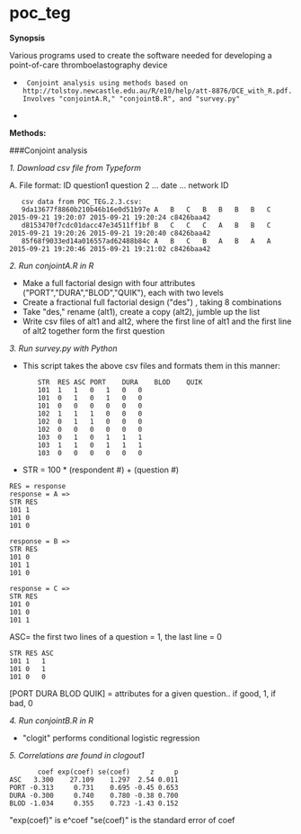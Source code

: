# poc_teg

**Synopsis** 

Various programs used to create the software needed for developing a point-of-care thromboelastography device 
+      Conjoint analysis using methods based on http://tolstoy.newcastle.edu.au/R/e10/help/att-8876/DCE_with_R.pdf. Involves "conjointA.R," "conjointB.R", and "survey.py" 
+      



**Methods:** 

###Conjoint analysis

*1. Download csv file from Typeform*

A.	File format: ID	question1	question 2	...	date  ...	network ID

       csv data from POC_TEG.2.3.csv: 
       9da13677f8860b210b46b16e0d51b97e	A	B	C	B	B	B	B	C	2015-09-21 19:20:07	2015-09-21 19:20:24	c8426baa42
       d8153470f7cdc01dacc47e34511ff1bf	B	C	C	C	A	B	B	C	2015-09-21 19:20:26	2015-09-21 19:20:40	c8426baa42
       85f68f9033ed14a016557ad62488b84c	A	B	C	B	A	B	A	A	2015-09-21 19:20:46	2015-09-21 19:21:02	c8426baa42
       

*2. Run conjointA.R in R*

  + Make a full factorial design with four attributes ("PORT","DURA","BLOD","QUIK"), 
each with two levels 
  + Create a fractional full factorial design ("des") , taking 8 combinations
  + Take "des," rename (alt1), create a copy (alt2), jumble up the list
  + Write csv files of alt1 and alt2, where the first line of alt1 and the first line of alt2 together form the first question
  

*3. Run survey.py with Python*
  + This script takes the above csv files and formats them in this manner:

```
       STR	RES	ASC	PORT	DURA	BLOD	QUIK
       101	1	1	0	1	0	0
       101	0	1	0	1	0	0
       101	0	0	0	0	0	0
       102	1	1	1	0	0	0
       102	0	1	1	0	0	0
       102	0	0	0	0	0	0
       103	0	1	0	1	1	1
       103	1	1	0	1	1	1
       103	0	0	0	0	0	0
```
  + STR = 100 * (respondent #) + (question #)
```
RES = response 
response = A => 
STR	RES
101	1
101	0	
101	0

response = B => 
STR	RES
101	0
101	1	
101	0

response = C => 
STR	RES
101	0
101	0	
101	1
```
ASC= the first two lines of a question = 1, the last line = 0 
```
STR	RES	ASC
101	1	1	
101	0	1	
101	0	0
```
[PORT	DURA	BLOD	QUIK] = attributes for a given question.. if good, 1, if bad, 0

*4. Run conjointB.R in R*

  + "clogit" performs conditional logistic regression 

*5. Correlations are found in clogout1* 

```
       coef exp(coef) se(coef)     z     p
ASC   3.300    27.109    1.297  2.54 0.011
PORT -0.313     0.731    0.695 -0.45 0.653
DURA -0.300     0.740    0.780 -0.38 0.700
BLOD -1.034     0.355    0.723 -1.43 0.152
```

"exp(coef)" is e^coef 
"se(coef)" is the standard error of coef 
